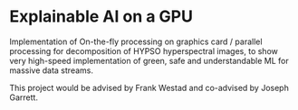 Explainable AI on a GPU
=

Implementation of On-the-fly processing on graphics card / parallel processing for decomposition of HYPSO hyperspectral images, to show very high-speed implementation of green, safe and understandable ML for massive data streams.

This project would be advised by Frank Westad and co-advised by Joseph Garrett. 

